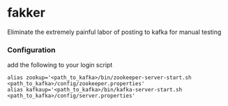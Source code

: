 # fakker
Eliminate the extremely painful labor of posting to kafka for manual testing


### Configuration

add the following to your login script

```
alias zookup='<path_to_kafka>/bin/zookeeper-server-start.sh <path_to_kafka>/config/zookeeper.properties'
alias kafkaup='<path_to_kafka>/bin/kafka-server-start.sh <path_to_kafka>/config/server.properties'
```
